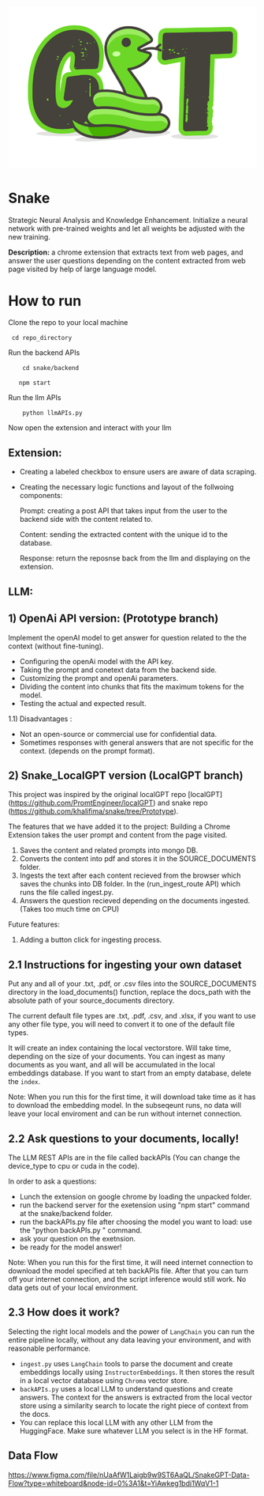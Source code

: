 ![Contribution guidelines for this project](snake/extension/images/snakegpt.png)
# Snake
Strategic Neural Analysis and Knowledge Enhancement. 
Initialize a neural network with pre-trained weights and let all weights be adjusted with the new training.

**Description:** 
a chrome extension that extracts text from web pages, and answer the user questions depending on the content extracted from web page visited by help of large language model.

# How to run
Clone the repo to your local machine
   ```shell
    cd repo_directory
   ```
Run the backend APIs
```shell
    cd snake/backend
   ```
 ```shell
    npm start
   ```
Run the llm APIs
```shell
    python llmAPIs.py
   ```
Now open the extension and interact with your llm


## Extension:

- Creating a labeled checkbox to ensure users are aware of data scraping.

- Creating the necessary logic functions and layout of the follwoing components:

  Prompt: creating a post API that takes input from the user to the backend side with the content related to.

  Content: sending the extracted content with the unique id to the database.

  Response: return the reposnse back from the llm and displaying on the extension. 


## LLM:

## 1) OpenAi API version: (Prototype branch)
Implement the openAI model to get answer for question related to the the context (without fine-tuning).
- Configuring the openAi model with the API key.
- Taking the prompt and conetext data from the backend side.
- Customizing the prompt and openAi parameters.
- Dividing the content into chunks that fits the maximum tokens for the model.
- Testing the actual and expected result.

1.1) Disadvantages : 
- Not an open-source or commercial use for confidential data.
- Sometimes responses with general answers that are not specific for the context. (depends on the prompt format).

## 2) Snake_LocalGPT version (LocalGPT branch)
This project was inspired by the original localGPT repo [localGPT] (https://github.com/PromtEngineer/localGPT) and snake repo (https://github.com/khalifima/snake/tree/Prototype).

The features that we have added it to the project:
Building a Chrome Extension takes the user prompt and content from the page visited.
1. Saves the content and related prompts into mongo DB.
2. Converts the content into pdf and stores it in the SOURCE_DOCUMENTS folder.
3. Ingests the text after each content recieved from the browser which saves the chunks into DB folder. In the (run_ingest_route API) which runs the file called ingest.py.
4. Answers the question recieved depending on the documents ingested. (Takes too much time on CPU) 



Future features:
1. Adding a button click for ingesting process.


## 2.1 Instructions for ingesting your own dataset

Put any and all of your .txt, .pdf, or .csv files into the SOURCE_DOCUMENTS directory
in the load_documents() function, replace the docs_path with the absolute path of your source_documents directory.

The current default file types are .txt, .pdf, .csv, and .xlsx, if you want to use any other file type, you will need to convert it to one of the default file types.

It will create an index containing the local vectorstore. Will take time, depending on the size of your documents.
You can ingest as many documents as you want, and all will be accumulated in the local embeddings database.
If you want to start from an empty database, delete the `index`.

Note: When you run this for the first time, it will download take time as it has to download the embedding model. In the subseqeunt runs, no data will leave your local enviroment and can be run without internet connection.


## 2.2 Ask questions to your documents, locally!
The LLM REST APIs are in the file called backAPIs (You can change the device_type to cpu or cuda in the code).

In order to ask a questions:

- Lunch the extension on google chrome by loading the unpacked folder.
- run the backend server for the exetension using "npm start" command at the snake/backend folder.
- run the backAPIs.py file after choosing the model you want to load: use the "python backAPIs.py " command.
- ask your question on the exetnsion.
- be ready for the model answer!



Note: When you run this for the first time, it will need internet connection to download the model specified at teh backAPIs file. After that you can turn off your internet connection, and the script inference would still work. No data gets out of your local environment.



## 2.3 How does it work?

Selecting the right local models and the power of `LangChain` you can run the entire pipeline locally, without any data leaving your environment, and with reasonable performance.

- `ingest.py` uses `LangChain` tools to parse the document and create embeddings locally using `InstructorEmbeddings`. It then stores the result in a local vector database using `Chroma` vector store.
- `backAPIs.py` uses a local LLM  to understand questions and create answers. The context for the answers is extracted from the local vector store using a similarity search to locate the right piece of context from the docs.
- You can replace this local LLM with any other LLM from the HuggingFace. Make sure whatever LLM you select is in the HF format.


## Data Flow
https://www.figma.com/file/nUaAfW1Laigb9w9ST6AaQL/SnakeGPT-Data-Flow?type=whiteboard&node-id=0%3A1&t=YiAwkeg1bdj1WqV1-1
